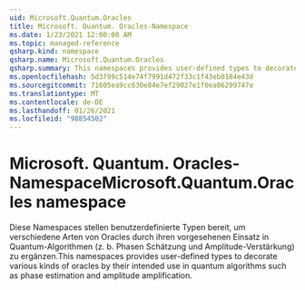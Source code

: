 ```yaml
---
uid: Microsoft.Quantum.Oracles
title: Microsoft. Quantum. Oracles-Namespace
ms.date: 1/23/2021 12:00:00 AM
ms.topic: managed-reference
qsharp.kind: namespace
qsharp.name: Microsoft.Quantum.Oracles
qsharp.summary: This namespaces provides user-defined types to decorate various kinds of oracles by their intended use in quantum algorithms such as phase estimation and amplitude amplification.
ms.openlocfilehash: 5d3f99c514e74f7991d472f33c1f43eb0184e43d
ms.sourcegitcommit: 71605ea9cc630e84e7ef29027e1f0ea06299747e
ms.translationtype: MT
ms.contentlocale: de-DE
ms.lasthandoff: 01/26/2021
ms.locfileid: "98854502"
---
```

# <a name="microsoftquantumoracles-namespace"></a><span data-ttu-id="8a3ed-102">Microsoft. Quantum. Oracles-Namespace</span><span class="sxs-lookup"><span data-stu-id="8a3ed-102">Microsoft.Quantum.Oracles namespace</span></span>

<span data-ttu-id="8a3ed-103">Diese Namespaces stellen benutzerdefinierte Typen bereit, um verschiedene Arten von Oracles durch ihren vorgesehenen Einsatz in Quantum-Algorithmen (z. b. Phasen Schätzung und Amplitude-Verstärkung) zu ergänzen.</span><span class="sxs-lookup"><span data-stu-id="8a3ed-103">This namespaces provides user-defined types to decorate various kinds of oracles by their intended use in quantum algorithms such as phase estimation and amplitude amplification.</span></span>

